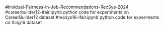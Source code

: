 #Invidual-Fairness-in-Job-Recommendations-RecSys-2024
#careerbuilder12-ifair.ipynb python code for experiments on CareerBuilder12 dataset
#recsys16-ifair.ipynb python code for experiments on Xing16 dataset
